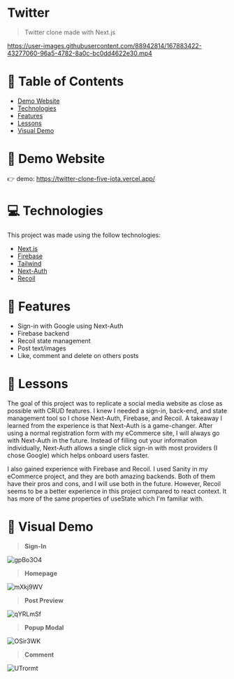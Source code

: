 # Twitter 

> Twitter clone made with Next.js


https://user-images.githubusercontent.com/88942814/167883422-43277060-96a5-4782-8a0c-bc0dd4622e30.mp4

# 📌 Table of Contents

- [Demo Website](#eyes-demo-website)
- [Technologies](#computer-technologies)
- [Features](#rocket-features)
- [Lessons](#pencil-lessons)
- [Visual Demo](#crystal_ball-visual-demo)

# :eyes: Demo Website

:point_right: demo: https://twitter-clone-five-iota.vercel.app/

# :computer: Technologies

This project was made using the follow technologies:

- [Next.js](https://nextjs.org/)
- [Firebase](https://firebase.google.com/)
- [Tailwind](https://tailwindcss.com/)
- [Next-Auth](https://next-auth.js.org/)
- [Recoil](https://recoiljs.org/)

# :rocket: Features
- Sign-in with Google using Next-Auth
- Firebase backend
- Recoil state management
- Post text/images
- Like, comment and delete on others posts

# :pencil: Lessons

The goal of this project was to replicate a social media website as close as possible with CRUD features. I knew I needed a sign-in, back-end, and state management tool so I chose Next-Auth, Firebase, and Recoil. A takeaway I learned from the experience is that Next-Auth is a game-changer. After using a normal registration form with my eCommerce site, I will always go with Next-Auth in the future. Instead of filling out your information individually, Next-Auth allows a single click sign-in with most providers (I chose Google) which helps onboard users faster.

I also gained experience with Firebase and Recoil. I used Sanity in my eCommerce project, and they are both amazing backends. Both of them have their pros and cons, and I will use both in the future. However, Recoil seems to be a better experience in this project compared to react context. It has more of the same properties of useState which I'm familiar with.

# :crystal_ball: Visual Demo

> **Sign-In**

![gpBo3O4](https://user-images.githubusercontent.com/88942814/167860190-d616a95b-daf7-4f21-ae6a-27f1416d777a.png)

> **Homepage**

![mXkj9WV](https://user-images.githubusercontent.com/88942814/167863609-28336c53-4066-4f60-bca1-3f7e74a33d7a.png)

> **Post Preview**

![qYRLmSf](https://user-images.githubusercontent.com/88942814/167864022-5f7f4ad7-b7cc-43da-82ab-21015728f67d.png)

> **Popup Modal**

![OSir3WK](https://user-images.githubusercontent.com/88942814/167860632-ab412c12-2324-42ba-b796-e954bcba4cfc.png)

> **Comment**

![UTrormt](https://user-images.githubusercontent.com/88942814/167860324-81df5e52-d05b-47f8-ada1-f41be5135ade.png)
